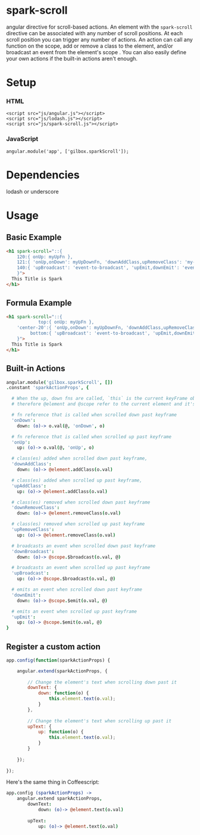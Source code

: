 spark-scroll
============

angular directive for scroll-based actions. An element with the `spark-scroll` directive can be associated with any number of scroll positions. At each scroll position you can trigger any number of actions. An action can call any function on the scope, add or remove a class to the element, and/or broadcast an event from the element's scope . You can also easily define your own actions if the built-in actions aren't enough.

Setup
=====

### HTML

    <script src="js/angular.js"></script>
    <script src="js/lodash.js"></script>
    <script src="js/spark-scroll.js"></script>
    
### JavaScript

    angular.module('app', ['gilbox.sparkScroll']);

Dependencies
=====

lodash or underscore

Usage
=====

## Basic Example

```html
<h1 spark-scroll="::{
    120:{ onUp: myUpFn },
    121:{ 'onUp,onDown': myUpDownFn, 'downAddClass,upRemoveClass': 'my-class my-other-class' },
    140:{ 'upBroadcast': 'event-to-broadcast', 'upEmit,downEmit': 'event-to-emit' }
    }">
  This Title is Spark
</h1>
```

## Formula Example

```html
<h1 spark-scroll="::{
            top:{ onUp: myUpFn },
    'center-20':{ 'onUp,onDown': myUpDownFn, 'downAddClass,upRemoveClass': 'my-class my-other-class' },
         bottom:{ 'upBroadcast': 'event-to-broadcast', 'upEmit,downEmit': 'event-to-emit' }
    }">
  This Title is Spark
</h1>
```

## Built-in Actions

```coffeescript
angular.module('gilbox.sparkScroll', [])
.constant 'sparkActionProps', {

  # When the up, down fns are called, `this` is the current keyFrame object and `o` is the action object
  # therefore @element and @scope refer to the current element and it's scope

  # fn reference that is called when scrolled down past keyframe
  'onDown':
    down: (o)-> o.val(@, 'onDown', o)

  # fn reference that is called when scrolled up past keyframe
  'onUp':
    up: (o)-> o.val(@, 'onUp', o)

  # class(es) added when scrolled down past keyframe,
  'downAddClass':
    down: (o)-> @element.addClass(o.val)

  # class(es) added when scrolled up past keyframe,
  'upAddClass':
    up: (o)-> @element.addClass(o.val)

  # class(es) removed when scrolled down past keyframe
  'downRemoveClass':
    down: (o)-> @element.removeClass(o.val)

  # class(es) removed when scrolled up past keyframe
  'upRemoveClass':
    up: (o)-> @element.removeClass(o.val)

  # broadcasts an event when scrolled down past keyframe
  'downBroadcast':
    down: (o)-> @scope.$broadcast(o.val, @)

  # broadcasts an event when scrolled up past keyframe
  'upBroadcast':
    up: (o)-> @scope.$broadcast(o.val, @)

  # emits an event when scrolled down past keyframe
  'downEmit':
    down: (o)-> @scope.$emit(o.val, @)

  # emits an event when scrolled up past keyframe
  'upEmit':
    up: (o)-> @scope.$emit(o.val, @)
}
```

## Register a custom action

```javascript
app.config(function(sparkActionProps) {

    angular.extend(sparkActionProps, {
    
        // Change the element's text when scrolling down past it
        downText: {
            down: function(o) {
                this.element.text(o.val);
            }
        },
        
        // Change the element's text when scrolling up past it
        upText: {
            up: function(o) {
                this.element.text(o.val);
            }
        }
        
    });
    
});
```

Here's the same thing in Coffeescript:

```coffeescript
app.config (sparkActionProps) ->
    angular.extend sparkActionProps, 
        downText:
            down: (o)-> @element.text(o.val)
            
        upText:
            up: (o)-> @element.text(o.val)
```

